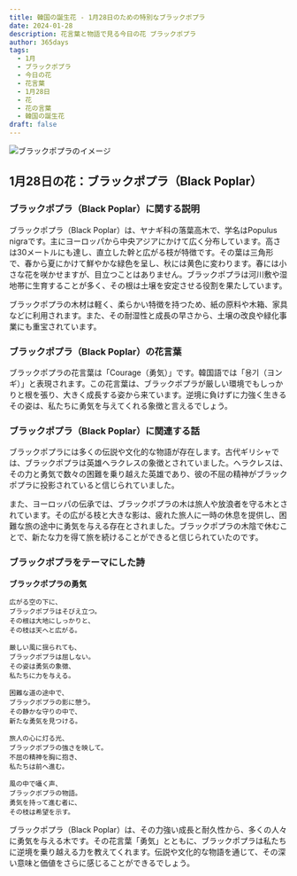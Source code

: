 ```yaml
---
title: 韓国の誕生花 - 1月28日のための特別なブラックポプラ
date: 2024-01-28
description: 花言葉と物語で見る今日の花 ブラックポプラ
author: 365days
tags:
  - 1月
  - ブラックポプラ
  - 今日の花
  - 花言葉
  - 1月28日
  - 花
  - 花の言葉
  - 韓国の誕生花
draft: false
---
```



![ブラックポプラのイメージ](https://cdn.pixabay.com/photo/2012/10/09/06/00/leaves-60488_1280.jpg#center)


## 1月28日の花：ブラックポプラ（Black Poplar）

### ブラックポプラ（Black Poplar）に関する説明

ブラックポプラ（Black Poplar）は、ヤナギ科の落葉高木で、学名はPopulus nigraです。主にヨーロッパから中央アジアにかけて広く分布しています。高さは30メートルにも達し、直立した幹と広がる枝が特徴です。その葉は三角形で、春から夏にかけて鮮やかな緑色を呈し、秋には黄色に変わります。春には小さな花を咲かせますが、目立つことはありません。ブラックポプラは河川敷や湿地帯に生育することが多く、その根は土壌を安定させる役割を果たしています。

ブラックポプラの木材は軽く、柔らかい特徴を持つため、紙の原料や木箱、家具などに利用されます。また、その耐湿性と成長の早さから、土壌の改良や緑化事業にも重宝されています。

### ブラックポプラ（Black Poplar）の花言葉

ブラックポプラの花言葉は「Courage（勇気）」です。韓国語では「용기（ヨンギ）」と表現されます。この花言葉は、ブラックポプラが厳しい環境でもしっかりと根を張り、大きく成長する姿から来ています。逆境に負けずに力強く生きるその姿は、私たちに勇気を与えてくれる象徴と言えるでしょう。

### ブラックポプラ（Black Poplar）に関連する話

ブラックポプラには多くの伝説や文化的な物語が存在します。古代ギリシャでは、ブラックポプラは英雄ヘラクレスの象徴とされていました。ヘラクレスは、その力と勇気で数々の困難を乗り越えた英雄であり、彼の不屈の精神がブラックポプラに投影されていると信じられていました。

また、ヨーロッパの伝承では、ブラックポプラの木は旅人や放浪者を守る木とされています。その広がる枝と大きな影は、疲れた旅人に一時の休息を提供し、困難な旅の途中に勇気を与える存在とされました。ブラックポプラの木陰で休むことで、新たな力を得て旅を続けることができると信じられていたのです。

### ブラックポプラをテーマにした詩

**ブラックポプラの勇気**

	広がる空の下に、  
	ブラックポプラはそびえ立つ。  
	その根は大地にしっかりと、  
	その枝は天へと広がる。
	
	厳しい風に揺られても、  
	ブラックポプラは屈しない。  
	その姿は勇気の象徴、  
	私たちに力を与える。
	
	困難な道の途中で、  
	ブラックポプラの影に憩う。  
	その静かな守りの中で、  
	新たな勇気を見つける。
	
	旅人の心に灯る光、  
	ブラックポプラの強さを映して。  
	不屈の精神を胸に抱き、  
	私たちは前へ進む。
	
	風の中で囁く声、  
	ブラックポプラの物語。  
	勇気を持って進む者に、  
	その枝は希望を示す。

ブラックポプラ（Black Poplar）は、その力強い成長と耐久性から、多くの人々に勇気を与える木です。その花言葉「勇気」とともに、ブラックポプラは私たちに逆境を乗り越える力を教えてくれます。伝説や文化的な物語を通じて、その深い意味と価値をさらに感じることができるでしょう。
